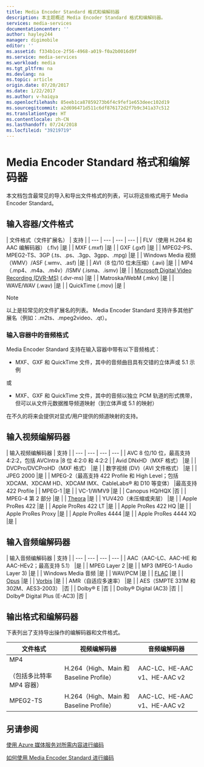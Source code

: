 ```yaml
---
title: Media Encoder Standard 格式和编解码器
description: 本主题概述 Media Encoder Standard 格式和编解码器。
services: media-services
documentationcenter: ''
author: hayley244
manager: digimobile
editor: ''
ms.assetid: f334b1ce-2f56-4968-a019-f0a2b0016d9f
ms.service: media-services
ms.workload: media
ms.tgt_pltfrm: na
ms.devlang: na
ms.topic: article
origin.date: 07/20/2017
ms.date: 1/22/2017
ms.author: v-haiqya
ms.openlocfilehash: 85eeb1ca87859273b6f4c9fef1e653deec102d19
ms.sourcegitcommit: a2d696471d511c6df876172d2f7b9c341a37c512
ms.translationtype: HT
ms.contentlocale: zh-CN
ms.lasthandoff: 07/24/2018
ms.locfileid: "39219719"
---
```

# <a name="media-encoder-standard-formats-and-codecs"></a>Media Encoder Standard 格式和编解码器
本文档包含最常见的导入和导出文件格式的列表，可以将这些格式用于 Media Encoder Standard。

## <a name="input-containerfile-formats"></a>输入容器/文件格式
| 文件格式（文件扩展名） | 支持 |
| --- | --- | --- | --- |
| FLV（使用 H.264 和 AAC 编解码器） (.flv) |是 |
| MXF    (.mxf) |是 |
| GXF    (.gxf) |是 |
| MPEG2-PS、MPEG2-TS、3GP (.ts、.ps、.3gp、3gpp、.mpg) |是 |
| Windows Media 视频（WMV）/ASF (.wmv、.asf) |是 |
| AVI（8 位/10 位未压缩）(.avi) |是 |
| MP4（.mp4、.m4a、.m4v）/ISMV (.isma、.ismv) |是 |
| [Microsoft Digital Video Recording (DVR-MS)](https://msdn.microsoft.com/library/windows/desktop/dd692984) (.dvr-ms) |是 |
| Matroska/WebM (.mkv) |是 |
| WAVE/WAV (.wav) |是 |
| QuickTime (.mov) |是 |

> [!NOTE]
> 以上是较常见的文件扩展名的列表。 Media Encoder Standard 支持许多其他扩展名（例如：.m2ts、.mpeg2video、.qt）。 
> 
> 

### <a name="audio-formats-in-input-containers"></a>输入容器中的音频格式
Media Encoder Standard 支持在输入容器中带有以下音频格式：

* MXF、GXF 和 QuickTime 文件，其中的音频曲目具有交错的立体声或 5.1 示例

或

* MXF、GXF 和 QuickTime 文件，其中的音频以独立 PCM 轨道的形式携带，但可以从文件元数据推导频道映射（到立体声或 5.1 的映射）

在不久的将来会提供对显式/用户提供的频道映射的支持。

## <a name="input-video-codecs"></a>输入视频编解码器
| 输入视频编解码器 | 支持 |
| --- | --- | --- | --- |
| AVC 8 位/10 位，最高支持 4:2:2，包括 AVCIntra |8 位 4:2:0 和 4:2:2 |
| Avid DNxHD（MXF 格式） |是 |
| DVCPro/DVCProHD（MXF 格式） |是 |
| 数字视频 (DV)（AVI 文件格式） |是 |
| JPEG 2000 |是 |
| MPEG-2（最高支持 422 Profile 和 High Level；包括 XDCAM、XDCAM HD、XDCAM IMX、CableLabs® 和 D10 等变体） |最高支持 422 Profile |
| MPEG-1 |是 |
| VC-1/WMV9 |是 |
| Canopus HQ/HQX |否 |
| MPEG-4 第 2 部分 |是 |
| [Theora](https://en.wikipedia.org/wiki/Theora) |是 |
| YUV420（未压缩或夹层） |是 |
| Apple ProRes 422 |是 |
| Apple ProRes 422 LT |是 |
| Apple ProRes 422 HQ |是 |
| Apple ProRes Proxy |是 |
| Apple ProRes 4444 |是 |
| Apple ProRes 4444 XQ |是 |

## <a name="input-audio-codecs"></a>输入音频编解码器
| 输入音频编解码器 | 支持 |
| --- | --- | --- | --- |
| AAC（AAC-LC、AAC-HE 和 AAC-HEv2；最高支持 5.1） |是 |
| MPEG Layer 2 |是 |
| MP3 (MPEG-1 Audio Layer 3) |是 |
| Windows Media 音频 |是 |
| WAV/PCM |是 |
| [FLAC](https://en.wikipedia.org/wiki/FLAC)</a> |是 |
| [Opus](http://go.microsoft.com/fwlink/?LinkId=822667) |是 |
| [Vorbis](https://en.wikipedia.org/wiki/Vorbis)</a> |是 |
| AMR（自适应多速率） |是 |
| AES（SMPTE 331M 和 302M、AES3-2003） |否 |
| Dolby® E |否 |
| Dolby® Digital (AC3) |否 |
| Dolby® Digital Plus (E-AC3) |否 |

## <a name="output-formats-and-codecs"></a>输出格式和编解码器
下表列出了支持导出操作的编解码器和文件格式。

| 文件格式 | 视频编解码器 | 音频编解码器 |
| --- | --- | --- |
| MP4 <br/><br/>（包括多比特率 MP4 容器） |H.264（High、Main 和 Baseline Profile） |AAC-LC、HE-AAC v1、HE-AAC v2 |
| MPEG2-TS |H.264（High、Main 和 Baseline Profile） |AAC-LC、HE-AAC v1、HE-AAC v2 |

## <a name="see-also"></a>另请参阅
[使用 Azure 媒体服务对所需内容进行编码](media-services-encode-asset.md)

[如何使用 Media Encoder Standard 进行编码](media-services-dotnet-encode-with-media-encoder-standard.md)

